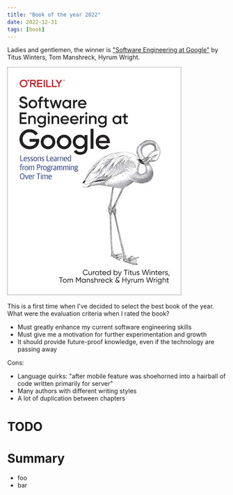 ```yaml
---
title: "Book of the year 2022"
date: 2022-12-31
tags: [book]
---
```


Ladies and gentlemen, 
the winner is ["Software Engineering at Google"](https://www.oreilly.com/library/view/software-engineering-at/9781492082781/) 
by Titus Winters, Tom Manshreck, Hyrum Wright.

![Software Engineering at Google](/assets/images/software-engineering-at-google.jpg)

This is a first time when I've decided to select the best book of the year.
What were the evaluation criteria when I rated the book?

* Must greatly enhance my current software engineering skills
* Must give me a motivation for further experimentation and growth
* It should provide future-proof knowledge, even if the technology are passing away 

Cons:

* Language quirks: "after mobile feature was shoehorned into a hairball of code written primarily for server"
* Many authors with different writing styles
* A lot of duplication between chapters


# TODO

# Summary

* foo
* bar
